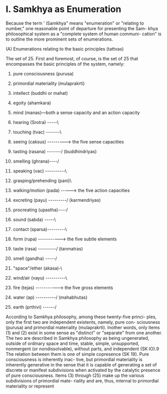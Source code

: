 # I. Samkhya as Enumeration

Because the term '  iSamkhya" means "enumeration" or "relating to  number," one reasonable point of departure for presenting the Sam- khya philosophical system as a "complete system of human communi- cation" is to outline the more prominent sets of enumerations.

(A) Enumerations relating to the basic principles (tattvas)

The set of 25. First and foremost, of course, is the set of 25 that
encompasses the basic principles of the system, namely:

1. pure consciousness (purusa)
2. primordial materiality (mulaprakrti)
3. intellect (buddhi or mahat)
4. egoity (ahamkara)
5. mind (manas)—both a sense capacity and an action capacity

6. hearing (Srotra) -----\
7. touching (tvac)  -------\
8. seeing (caksus)  --------->  the five sense capacities
9. tasting (rasana) -------/        (buddhindriyas)
10. smelling (ghrana)----/

11. speaking (vac) ----------\
12. grasping/prehending (pani)\
13. walking/motion (pada) -----> the five action capacities
14. excreting (payu) ---------/      (karmendriyas)
15. procreating (upastha)----/

16. sound (sabda)   -----\
17. contact (sparsa)---------\
18. form (rupa)     -----------> the five subtle elements
19. taste (rasa)    ---------/      (tanmatras)
20. smell (gandha)  -----/

21. "space"/ether (akasa)-\
22. wind/air (vayu) ----------\
23. fire (tejas)    -----------> the five gross elements
24. water (ap)      ----------/      (mahabhutas)
25. earth (prthivi) ------/

According to Samkhya philosophy, among these twenty-five princi- ples, only the first two are independent existents, namely, pure con- sciousness (purusa) and primordial materiality (mulaprakrti). Inother  words, only items (1) and (2) exist in some sense as "distinct" or "separate" from one another. The two are described in Samkhya philosophy as being ungenerated, outside of ordinary space and time, stable, simple, unsupported, nonmergent (or nondissolvable), without parts, and independent (SK IO).9 The relation between them is one  of simple copresence (SK 19). Pure consciousness is inherently inac- tive, but primordial materiality is inherently generative in the sense  that it is capable of generating a set of discrete or manifest subdivisions when activated by the catalytic presence of pure consciousness. Items  (3) through (25) make up the various subdivisions of primordial mate- riality and are, thus, internal to primordial materiality or represent
